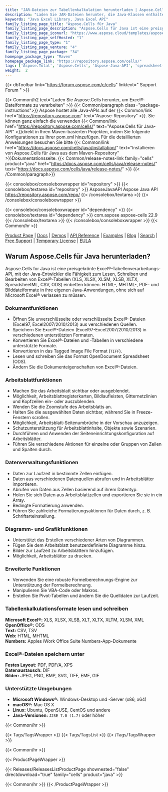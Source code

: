 ```yaml
---
title: "JAR-Dateien zur Tabellenkalkulation herunterladen | Aspose.Cells-API"
description: "Laden Sie JAR-Dateien herunter, die Java-Klassen enthalten, um Excel®-Tabellen über die lokale API zu verarbeiten, zu manipulieren und zu konvertieren. Unterstützt Diagramme, Drucken, Verschlüsselung und mehr."
keywords: "Java Excel Library, Java Excel API"
family_listing_page_title: "Aspose.Cells für Java"
family_listing_page_description: "Aspose.Cells für Java ist eine preisgekrönte API zur Verarbeitung von Excel-Tabellen, mit der Java-Entwickler die Fähigkeit zum Lesen, Schreiben und Bearbeiten von Excel-Tabellen in ihre eigenen Java-Anwendungen einbetten können, ohne sich auf Microsoft Excel verlassen zu müssen."
family_listing_page_iconurl: "https://www.aspose.cloud/templates/aspose/App_Themes/V3/images/cells/272x272/aspose_cells-for-java.png"
family_listing_page_selfHosted: "1"
family_listing_page_type: "1"
family_listing_page_venture: "4"
family_listing_page_package: "34"
homepage_package_type: "Maven"
homepage_package_link: "https://repository.aspose.com/cells/"
tags: ['Aspose.Total', 'Aspose.Cells', 'Aspose-Java-API', 'spreadsheet-java-library', 'spreadsheet-java-class', 'Maven', 'XLS', 'XLSX', 'XLSB', 'XLSM', 'XLT', 'XLTX', 'XLTM', 'XLAM', 'CSV', 'TSV', 'TabDelimited', 'TXT', 'HTML', 'MHTML', 'ODS', 'SpreadsheetML', 'Numbers', 'JSON', 'DIF', 'PDF', 'XPS', 'SVG', 'TIFF', 'PNG', 'BMP', 'EMF', 'JPEG', 'GIF', 'Markdown', 'SXC', 'FODS', 'DOCX', 'PPTX', 'Windows', 'Linux', 'Mac', 'J2SE', 'print', 'rendering', 'spreadsheet', 'encryption', 'workbook', 'excel-to-XPS', 'worksheet-to-XPS', 'workbook-to-XPS', 'excel-to-HTML', 'excel-to-PDF', 'conversion', 'convert', 'PDFA', 'worksheet-to-image', 'worksheet-to-SVG', 'JSON-to-CSV', 'CSV-to-JSON', 'import']
weight:  2
---
```


{{< dbToolbar link="https://forum.aspose.com/c/cells" linktext=" Support Forum " >}}

{{< Common/h2 text="Laden Sie Aspose.Cells herunter, um Excel®-Dateiformate zu verarbeiten"  >}}
{{< Common/paragraph class="package-instructions">}}
Aspose hostet alle Java-APIs auf der
{{< Common/link href="https://repository.aspose.com" text="Aspose-Repository"  >}}. Sie können ganz einfach die verwenden
{{< Common/link href="https://repository.aspose.com/cells/" text="Aspose.Cells für Java-API"  >}}direkt in Ihren Maven-basierten Projekten, indem Sie folgende Konfigurationen zu Ihrer pom.xml hinzufügen. Für die detaillierten Anweisungen besuchen Sie bitte
{{< Common/link href="https://docs.aspose.com/cells/java/installation/" text="Installieren von Aspose.Cells für Java aus dem Maven-Repository"  >}}Dokumentationsseite.
{{< Common/release-notes-link family="cells" product="java" href="https://docs.aspose.com/cells/java/release-notes/" text="https://docs.aspose.com/cells/java/release-notes/"  >}}
{{< /Common/paragraph>}}

{{< consolebox/consoleboxwrapper id="repository" >}}
   {{< consolebox/textarea id="repository" >}} 
      <repository>
      <id>AsposeJavaAPI</id>
      <name>Aspose Java API</name>
      <url>https://repository.aspose.com/repo/</url>
      </repository> 
   {{< /consolebox/textarea >}}
{{< /consolebox/consoleboxwrapper >}}

{{< consolebox/consoleboxwrapper id="dependency" >}}
   {{< consolebox/textarea id="dependency" >}}
      <dependency>
      <groupId>com.aspose</groupId>
      <artifactId>aspose-cells</artifactId>
      <version>22.9</version>
      </dependency>
   {{< /consolebox/textarea >}}
{{< /consolebox/consoleboxwrapper >}}
{{< Common/hr >}}

[Product Page](https://products.aspose.com/cells/java) | [Docs](https://docs.aspose.com/cells/java/) | [Demos](https://products.aspose.app/cells/family) | [API Reference](https://apireference.aspose.com/cells/java) | [Examples](https://github.com/aspose-cells/Aspose.Cells-for-Java) | [Blog](https://blog.aspose.com/category/cells/) | [Search](https://search.aspose.com/) | [Free Support](https://forum.aspose.com/c/cells) | [Temporary License](https://purchase.aspose.com/temporary-license) | [EULA](https://about.aspose.com/legal/eula/)

## Warum Aspose.Cells für Java herunterladen?

Aspose.Cells for Java ist eine preisgekrönte Excel®-Tabellenverarbeitungs-API, mit der Java-Entwickler die Fähigkeit zum Lesen, Schreiben und Bearbeiten von Excel®-Tabellen (XLS, XLSX, XLSM, XLSB, XLTX, SpreadsheetML, CSV, ODS) einbetten können. HTML-, MHTML-, PDF- und Bilddateiformate in ihre eigenen Java-Anwendungen, ohne sich auf Microsoft Excel® verlassen zu müssen.

### Dokumentfunktionen

- Öffnen Sie unverschlüsselte oder verschlüsselte Excel®-Dateien (Excel97, Excel2007/2010/2013) aus verschiedenen Quellen.
- Speichern Sie Excel®-Dateien (Excel97-Excel2007/2010/2013) in verschiedenen unterstützten Formaten.
- Konvertieren Sie Excel®-Dateien und -Tabellen in verschiedene unterstützte Formate.
- Konvertieren in das Tagged Image File Format (`TIFF`).
- Lesen und schreiben Sie das Format OpenDocument Spreadsheet (ODS).
- Ändern Sie die Dokumenteigenschaften von Excel®-Dateien.

### Arbeitsblattfunktionen

- Machen Sie das Arbeitsblatt sichtbar oder ausgeblendet.
- Möglichkeit, Arbeitsblattregisterkarten, Bildlaufleisten, Gitternetzlinien und Kopfzeilen ein- oder auszublenden.
- Wenden Sie die Zoomstufe des Arbeitsblatts an.
- Halten Sie die ausgewählten Daten sichtbar, während Sie in Freeze-Fenstern scrollen.
- Möglichkeit, Arbeitsblatt-Seitenumbrüche in der Vorschau anzuzeigen.
- Schutzunterstützung für Arbeitsblattinhalte, Objekte sowie Szenarien.
- Durchführen und Anwenden der Seiteneinrichtungskonfiguration auf Arbeitsblätter.
- Führen Sie verschiedene Aktionen für einzelne oder Gruppen von Zeilen und Spalten durch.

### Datenverwaltungsfunktionen

- Daten zur Laufzeit in bestimmte Zellen einfügen.
- Daten aus verschiedenen Datenquellen abrufen und in Arbeitsblätter importieren.
- Abrufen von Daten aus Zellen basierend auf ihrem Datentyp.
- Holen Sie sich Daten aus Arbeitsblattzellen und exportieren Sie sie in ein Array.
- Bedingte Formatierung anwenden.
- Führen Sie zahlreiche Formatierungsaktionen für Daten durch, z. B. Schriftarteinstellung.

### Diagramm- und Grafikfunktionen

- Unterstützt das Erstellen verschiedener Arten von Diagrammen.
- Fügen Sie dem Arbeitsblatt benutzerdefinierte Diagramme hinzu.
- Bilder zur Laufzeit zu Arbeitsblättern hinzufügen.
- Möglichkeit, Arbeitsblätter zu drucken.

### Erweiterte Funktionen

- Verwenden Sie eine robuste Formelberechnungs-Engine zur Unterstützung der Formelberechnung.
- Manipulieren Sie VBA-Code oder Makros.
- Erstellen Sie Pivot-Tabellen und ändern Sie die Quelldaten zur Laufzeit.

### Tabellenkalkulationsformate lesen und schreiben

**Microsoft Excel®:** XLS, XLSX, XLSB, XLT, XLTX, XLTM, XLSM, XML\
**OpenOffice®:** ODS\
**Text:** CSV, TSV\
**Web:** HTML, MHTML\
**Numbers:** Apples iWork Office Suite Numbers-App-Dokumente

### Excel®-Dateien speichern unter

**Festes Layout:** PDF, PDF/A, XPS\
**Datenaustausch:** DIF\
**Bilder:** JPEG, PNG, BMP, SVG, TIFF, EMF, GIF

### Unterstützte Umgebungen

- **Microsoft Windows®:** Windows-Desktop und -Server (x86, x64)
- **macOS®:** Mac OS X
- **Linux:** Ubuntu, OpenSUSE, CentOS und andere
- **Java-Versionen:** `J2SE 7.0 (1.7)` oder höher

{{< Common/hr >}}

{{< Tags/TagsWrapper >}}
 {{< Tags/TagsList >}}
{{< /Tags/TagsWrapper >}}

{{< Common/hr >}}

{{< ProductPageWrapper >}}
<!-- ReleasesListProductPage-->
   {{< Releases/ReleasesListProductPage shownested="false"  directdownload="true" family="cells" product="java" >}}
<!-- /ReleasesListProductPage-->
{{< Common/hr >}}
{{< /ProductPageWrapper >}}

